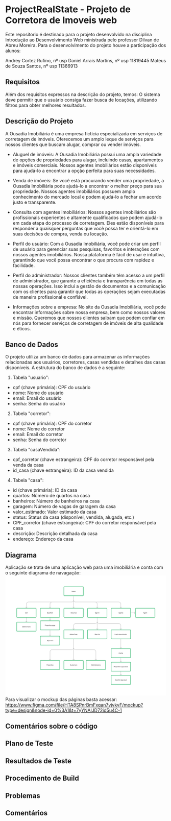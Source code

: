 # ProjectRealState - Projeto de Corretora de Imoveis web

Este repositorio é destinado para o projeto desenvolvido na disciplina Introdução ao Desenvolvimento Web ministrada pelo professor Dilvan de Abreu Moreira. Para o desenvolvimento do projeto houve a participação dos alunos:

Andrey Cortez Rufino, nº usp
Daniel Arrais Martins, nº usp 11819445
Mateus de Souza Santos, nº usp 11366913

## Requisitos

Além dos requisitos expressos na descrição do projeto, temos:
O sistema deve permitir que o usuário consiga fazer busca de locações, utilizando filtros para obter melhores resultados.

## Descrição do Projeto
A Ousadia Imobiliária é uma empresa fictícia especializada em serviços de corretagem de imóveis. Oferecemos um amplo leque de serviços para nossos clientes que buscam alugar, comprar ou vender imóveis.
+ Aluguel de imóveis: A Ousadia Imobiliária possui uma ampla variedade de opções de propriedades para alugar, incluindo casas, apartamentos e imóveis comerciais. Nossos agentes imobiliários estão disponíveis para ajudá-lo a encontrar a opção perfeita para suas necessidades.

+ Venda de imóveis: Se você está procurando vender uma propriedade, a Ousadia Imobiliária pode ajudá-lo a encontrar o melhor preço para sua propriedade. Nossos agentes imobiliários possuem amplo conhecimento do mercado local e podem ajudá-lo a fechar um acordo justo e transparente.

+ Consulta com agentes imobiliários: Nossos agentes imobiliários são profissionais experientes e altamente qualificados que podem ajudá-lo em cada etapa do processo de corretagem. Eles estão disponíveis para responder a quaisquer perguntas que você possa ter e orientá-lo em suas decisões de compra, venda ou locação.

+ Perfil do usuário: Com a Ousadia Imobiliária, você pode criar um perfil de usuário para gerenciar suas pesquisas, favoritos e interações com nossos agentes imobiliários. Nossa plataforma é fácil de usar e intuitiva, garantindo que você possa encontrar o que procura com rapidez e facilidade.

+ Perfil do administrador: Nossos clientes também têm acesso a um perfil de administrador, que garante a eficiência e transparência em todas as nossas operações. Isso inclui a gestão de documentos e a comunicação com os clientes para garantir que todas as operações sejam executadas de maneira profissional e confiável.

+ Informações sobre a empresa: No site da Ousadia Imobiliária, você pode encontrar informações sobre nossa empresa, bem como nossos valores e missão. Queremos que nossos clientes saibam que podem confiar em nós para fornecer serviços de corretagem de imóveis de alta qualidade e éticos.

## Banco de Dados
O projeto utiliza um banco de dados para armazenar as informações relacionadas aos usuários, corretores, casas vendidas e detalhes das casas disponíveis. A estrutura do banco de dados é a seguinte:

1. Tabela "usuario":

+ cpf (chave primária): CPF do usuário
+ nome: Nome do usuário
+ email: Email do usuário
+ senha: Senha do usuário

2. Tabela "corretor":

+ cpf (chave primária): CPF do corretor
+ nome: Nome do corretor
+ email: Email do corretor
+ senha: Senha do corretor

3. Tabela "casaVendida":

+ cpf_corretor (chave estrangeira): CPF do corretor responsável pela venda da casa
+ id_casa (chave estrangeira): ID da casa vendida

4. Tabela "casa":

+ id (chave primária): ID da casa
+ quartos: Número de quartos na casa
+ banheiros: Número de banheiros na casa
+ garagem: Número de vagas de garagem da casa
+ valor_estimado: Valor estimado da casa
+ status: Status da casa (disponível, vendida, alugada, etc.)
+ CPF_corretor (chave estrangeira): CPF do corretor responsável pela casa
+ descrição: Descrição detalhada da casa
+ endereço: Endereço da casa



## Diagrama    
Aplicação se trata de uma aplicação web para uma imobiliária e conta com o seguinte diagrama de navagação:
![diagrama de navegação](Navigation.png)
Para visualizar o mockup das páginas basta acessar: https://www.figma.com/file/HTA8SPnrBmFxqan7vjvkvF/mockup?type=design&node-id=0%3A1&t=7yYNAlJD72id5u4C-1 


## Comentários sobre o código

## Plano de Teste

## Resultados de Teste

## Procedimento de Build

## Problemas 

## Comentários

